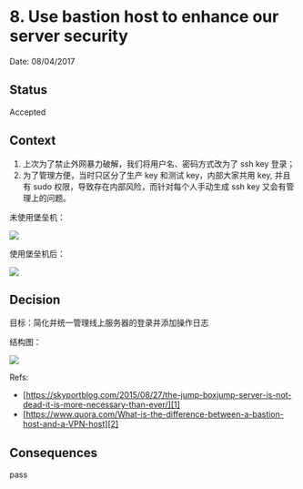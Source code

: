 # 8. Use bastion host to enhance our server security

Date: 08/04/2017

## Status

Accepted

## Context

1. 上次为了禁止外网暴力破解，我们将用户名、密码方式改为了 ssh key 登录；
2. 为了管理方便，当时只区分了生产 key 和测试 key，内部大家共用 key, 并且有 sudo 权限，导致存在内部风险，而针对每个人手动生成 ssh key 又会有管理上的问题。

未使用堡垒机：

![][image-1]

使用堡垒机后：

![][image-2]

## Decision

目标：简化并统一管理线上服务器的登录并添加操作日志

结构图：

![][image-3]

Refs:

* [https://skyportblog.com/2015/08/27/the-jump-boxjump-server-is-not-dead-it-is-more-necessary-than-ever/][1]
* [https://www.quora.com/What-is-the-difference-between-a-bastion-host-and-a-VPN-host][2]

## Consequences
pass

[1]:	https://skyportblog.com/2015/08/27/the-jump-boxjump-server-is-not-dead-it-is-more-necessary-than-ever/
[2]:	https://www.quora.com/What-is-the-difference-between-a-bastion-host-and-a-VPN-host

[image-1]:	files/without-bastion.png
[image-2]:	files/with-bastion.png
[image-3]:	files/bastion.png